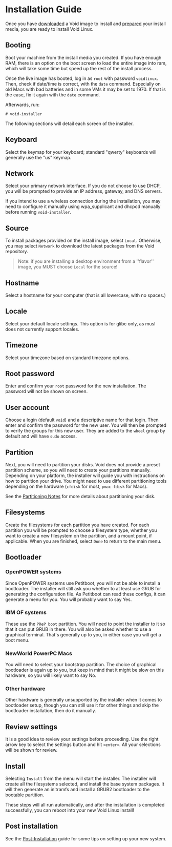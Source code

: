 # Installation Guide

Once you have [downloaded](./downloading.md) a Void image to install and
[prepared](./prep.md) your install media, you are ready to install Void Linux.

## Booting

Boot your machine from the install media you created. If you have enough RAM,
there is an option on the boot screen to load the entire image into ram, which
will take some time but speed up the rest of the install process.

Once the live image has booted, log in as `root` with password `voidlinux`.
Then, check if date/time is correct, with the `date` command. Especially
on old Macs with bad batteries and in some VMs it may be set to 1970. If
that is the case, fix it again with the `date` command.

Afterwards, run:

```
# void-installer
```

The following sections will detail each screen of the installer.

## Keyboard

Select the keymap for your keyboard; standard "qwerty" keyboards will generally
use the "us" keymap.

## Network

Select your primary network interface. If you do not choose to use DHCP, you
will be prompted to provide an IP address, gateway, and DNS servers.

If you intend to use a wireless connection during the installation, you may need
to configure it manually using wpa_supplicant and dhcpcd manually before running
`void-installer`.

## Source

To install packages provided on the install image, select `Local`. Otherwise,
you may select `Network` to download the latest packages from the Void
repository.

> Note: if you are installing a desktop environment from a ''flavor'' image, you
> MUST choose `Local` for the source!

## Hostname

Select a hostname for your computer (that is all lowercase, with no spaces.)

## Locale

Select your default locale settings. This option is for glibc only, as musl does
not currently support locales.

## Timezone

Select your timezone based on standard timezone options.

## Root password

Enter and confirm your `root` password for the new installation. The password
will not be shown on screen.

## User account

Choose a login (default `void`) and a descriptive name for that login. Then
enter and confirm the password for the new user. You will then be prompted to
verify the groups for this new user. They are added to the `wheel` group by
default and will have `sudo` access.

## Partition

Next, you will need to partition your disks. Void does not provide a preset
partition scheme, so you will need to create your partitions manually.
Depending on your platform, the installer will guide you with instructions
on how to partition your drive. You might need to use different partitioning
tools depending on the hardware (`cfdisk` for most, `pmac-fdisk` for Macs).

See the [Partitioning Notes](./partitions.md) for more details about
partitioning your disk.

## Filesystems

Create the filesystems for each partition you have created. For each partition
you will be prompted to choose a filesystem type, whether you want to create a
new filesystem on the partition, and a mount point, if applicable. When you are
finished, select `Done` to return to the main menu.

## Bootloader

### OpenPOWER systems

Since OpenPOWER systems use Petitboot, you will not be able to install a
bootloader. The installer will still ask you whether to at least use GRUB
for generating the configuration file. As Petitboot can read these configs,
it can generate a menu for you. You will probably want to say Yes.

### IBM OF systems

These use the `PReP boot` partition. You will need to point the installer to
it so that it can put GRUB in there. You will also be asked whether to use
a graphical terminal. That's generally up to you, in either case you will
get a boot menu.

### NewWorld PowerPC Macs

You will need to select your bootstrap partition. The choice of graphical
bootloader is again up to you, but keep in mind that it might be slow on
this hardware, so you will likely want to say No.

### Other hardware

Other hardware is generally unsupported by the installer when it comes to
bootloader setup, though you can still use it for other things and skip the
bootloader installation, then do it manually.

## Review settings

It is a good idea to review your settings before proceeding. Use the right arrow
key to select the settings button and hit `<enter>`. All your selections will be
shown for review.

## Install

Selecting `Install` from the menu will start the installer. The installer will
create all the filesystems selected, and install the base system packages. It
will then generate an initramfs and install a GRUB2 bootloader to the bootable
partition.

These steps will all run automatically, and after the installation is completed
successfully, you can reboot into your new Void Linux install!

## Post installation

See the [Post-Installation](../../configuration/post-installation.md)
guide for some tips on setting up your new system.
